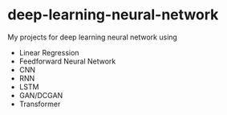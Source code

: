 # deep-learning-neural-network
My projects for deep learning neural network using
- Linear Regression
- Feedforward Neural Network
- CNN
- RNN
- LSTM
- GAN/DCGAN
- Transformer
